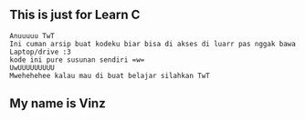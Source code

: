 ## This is just for Learn C

    Anuuuuu TwT
    Ini cuman arsip buat kodeku biar bisa di akses di luarr pas nggak bawa Laptop/drive :3
    kode ini pure susunan sendiri =w=
    UwUUUUUUUUU
    Mwehehehee kalau mau di buat belajar silahkan TwT

## My name is Vinz
